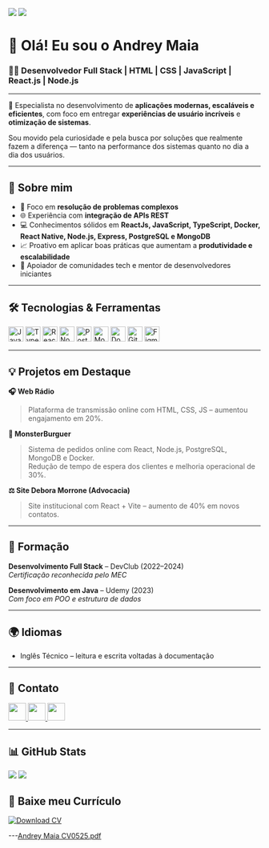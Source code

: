 ![](https://img.shields.io/github/followers/MaiaAndrey31?logo=github&style=for-the-badge)
![](https://img.shields.io/github/stars/MaiaAndrey31?logo=github&style=for-the-badge)

# 👋 Olá! Eu sou o Andrey Maia

### 👨‍💻 Desenvolvedor Full Stack | HTML | CSS | JavaScript | React.js | Node.js

---

🔧 Especialista no desenvolvimento de **aplicações modernas, escaláveis e eficientes**, com foco em entregar **experiências de usuário incríveis** e **otimização de sistemas**.

Sou movido pela curiosidade e pela busca por soluções que realmente fazem a diferença — tanto na performance dos sistemas quanto no dia a dia dos usuários.

---

## 🚀 Sobre mim

- 🎯 Foco em **resolução de problemas complexos**
- 🌐 Experiência com **integração de APIs REST**
- 💻 Conhecimentos sólidos em **ReactJs, JavaScript, TypeScript, Docker, React Native, Node.js, Express, PostgreSQL e MongoDB**
- 📈 Proativo em aplicar boas práticas que aumentam a **produtividade e escalabilidade**
- 👥 Apoiador de comunidades tech e mentor de desenvolvedores iniciantes

---

## 🛠️ Tecnologias & Ferramentas

<div align="left">
  <img src="https://cdn.jsdelivr.net/gh/devicons/devicon/icons/javascript/javascript-original.svg" height="30" alt="JavaScript" />
  <img src="https://cdn.jsdelivr.net/gh/devicons/devicon/icons/typescript/typescript-original.svg" height="30" alt="TypeScript" />
  <img src="https://cdn.jsdelivr.net/gh/devicons/devicon/icons/react/react-original.svg" height="30" alt="React.js" />
  <img src="https://cdn.jsdelivr.net/gh/devicons/devicon/icons/nodejs/nodejs-original.svg" height="30" alt="Node.js" />  
  <img src="https://cdn.jsdelivr.net/gh/devicons/devicon/icons/postgresql/postgresql-original.svg" height="30" alt="PostgreSQL" />
  <img src="https://cdn.jsdelivr.net/gh/devicons/devicon/icons/mongodb/mongodb-original.svg" height="30" alt="MongoDB" />
  <img src="https://cdn.jsdelivr.net/gh/devicons/devicon/icons/docker/docker-original.svg" height="30" alt="Docker" />
  <img src="https://cdn.jsdelivr.net/gh/devicons/devicon/icons/git/git-original.svg" height="30" alt="Git" />
  <img src="https://cdn.jsdelivr.net/gh/devicons/devicon/icons/figma/figma-original.svg" height="30" alt="Figma" />
</div>

---

## 💡 Projetos em Destaque

**🎧 Web Rádio**  
> Plataforma de transmissão online com HTML, CSS, JS – aumentou engajamento em 20%.

**🍔 MonsterBurguer**  
> Sistema de pedidos online com React, Node.js, PostgreSQL, MongoDB e Docker.  
> Redução de tempo de espera dos clientes e melhoria operacional de 30%.

**⚖️ Site Debora Morrone (Advocacia)**  
> Site institucional com React + Vite – aumento de 40% em novos contatos.

---

## 📘 Formação

**Desenvolvimento Full Stack** – DevClub (2022–2024)  
_Certificação reconhecida pelo MEC_

**Desenvolvimento em Java** – Udemy (2023)  
_Com foco em POO e estrutura de dados_

---

## 🌍 Idiomas

- Inglês Técnico – leitura e escrita voltadas à documentação

---

## 💬 Contato

<div align="left">
  <a href="https://www.instagram.com/oandreymaia.dev/" target="_blank">
    <img src="https://img.shields.io/static/v1?message=Instagram&logo=instagram&label=&color=E4405F&logoColor=white&labelColor=&style=for-the-badge" height="35" />
  </a>
  <a href="https://www.linkedin.com/in/maia-andrey/" target="_blank">
    <img src="https://img.shields.io/static/v1?message=LinkedIn&logo=linkedin&label=&color=0077B5&logoColor=white&labelColor=&style=for-the-badge" height="35" />
  </a>
  <a href="mailto:maiaandrey31@outlook.com">
    <img src="https://img.shields.io/static/v1?message=Outlook&logo=microsoft-outlook&label=&color=0078D4&logoColor=white&labelColor=&style=for-the-badge" height="35" />
  </a>
</div>

---

## 📊 GitHub Stats

<div>
  <img src="https://github-readme-stats.vercel.app/api?username=MaiaAndrey31&theme=blue-green&show_icons=true" />
  <img src="https://github-readme-stats.vercel.app/api/top-langs/?username=MaiaAndrey31&theme=blue-green&layout=compact" />
</div>


## 📄 Baixe meu Currículo

[![Download CV](https://img.shields.io/static/v1?label=Download&message=Currículo&color=blue&style=for-the-badge&logo=readthedocs)](./Andrey.Maia.CV0525.pdf)

---[Andrey Maia CV0525.pdf](https://github.com/user-attachments/files/20234357/Andrey.Maia.CV0525.pdf)




